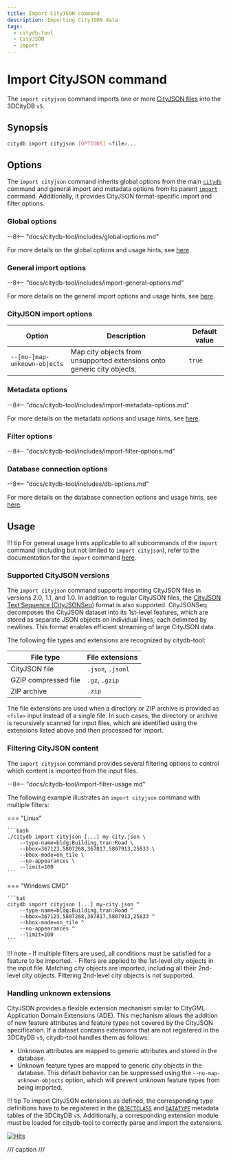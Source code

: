 ```yaml
---
title: Import CityJSON command
description: Importing CityJSON data
tags:
  - citydb-tool
  - CityJSON
  - import
---
```


# Import CityJSON command

The `import cityjson` command imports one or more [CityJSON files](https://www.cityjson.org/) into the 3DCityDB `v5`.

## Synopsis

```bash
citydb import cityjson [OPTIONS] <file>...
```

## Options

The `import cityjson` command inherits global options from the main [`citydb`](cli.md) command and general import and
metadata options from its parent [`import`](import.md) command. Additionally, it provides CityJSON format-specific
import and filter options.

### Global options

--8<-- "docs/citydb-tool/includes/global-options.md"

For more details on the global options and usage hints, see [here](cli.md#options).

### General import options

--8<-- "docs/citydb-tool/includes/import-general-options.md"

For more details on the general import options and usage hints, see [here](import.md#general-import-options).

### CityJSON import options

| Option                       | Description                                                             | Default value |
|------------------------------|-------------------------------------------------------------------------|---------------|
| `--[no-]map-unknown-objects` | Map city objects from unsupported extensions onto generic city objects. | `true`        |

### Metadata options

--8<-- "docs/citydb-tool/includes/import-metadata-options.md"

For more details on the metadata options and usage hints, see [here](import.md#metadata-options).

### Filter options

--8<-- "docs/citydb-tool/includes/import-filter-options.md"

### Database connection options

--8<-- "docs/citydb-tool/includes/db-options.md"

For more details on the database connection options and usage hints, see [here](database.md).

## Usage

!!! tip
    For general usage hints applicable to all subcommands of the `import` command (including but not limited to
    `import cityjson`), refer to the documentation for the `import` command [here](import.md#usage).

### Supported CityJSON versions

The `import cityjson` command supports importing CityJSON files in versions 2.0, 1.1, and 1.0. In addition to regular
CityJSON files, the [CityJSON Text Sequence (CityJSONSeq)](https://www.cityjson.org/cityjsonseq/) format is also
supported. CityJSONSeq decomposes the CityJSON dataset into its 1st-level features, which are stored as separate JSON
objects on individual lines, each delimited by newlines. This format enables efficient streaming of large CityJSON data.

The following file types and extensions are recognized by citydb-tool:

| File type            | File extensions    |
|----------------------|--------------------|
| CityJSON file        | `.json`, `.jsonl ` |
| GZIP compressed file | `.gz`, `.gzip`     |
| ZIP archive          | `.zip`             |

The file extensions are used when a directory or ZIP archive is provided as `<file>` input instead of a single file.
In such cases, the directory or archive is recursively scanned for input files, which are identified using the
extensions listed above and then processed for import.

### Filtering CityJSON content

The `import cityjson` command provides several filtering options to control which content is imported from the input
files.

--8<-- "docs/citydb-tool/import-filter-usage.md"

The following example illustrates an `import cityjson` command with multiple filters:

=== "Linux"

    ```bash
    ./citydb import cityjson [...] my-city.json \
        --type-name=bldg:Building,tran:Road \
        --bbox=367123,5807268,367817,5807913,25833 \
        --bbox-mode=on_tile \
        --no-appearances \
        --limit=100
    ```

=== "Windows CMD"

    ```bat
    citydb import cityjson [...] my-city.json ^
        --type-name=bldg:Building,tran:Road ^
        --bbox=367123,5807268,367817,5807913,25833 ^
        --bbox-mode=on_tile ^
        --no-appearances ^
        --limit=100
    ```

!!! note
    - If multiple filters are used, all conditions must be satisfied for a feature to be imported.
    - Filters are applied to the 1st-level city objects in the input file. Matching city objects are imported, including all
      their 2nd-level city objects. Filtering 2nd-level city objects is not supported.

### Handling unknown extensions

CityJSON provides a flexible extension mechanism similar to CityGML Application Domain Extensions (ADE). This mechanism
allows the addition of new feature attributes and feature types not covered by the CityJSON specification. If a dataset
contains extensions that are not registered in the 3DCityDB `v5`, citydb-tool handles them as follows:

- Unknown attributes are mapped to generic attributes and stored in the database.
- Unknown feature types are mapped to generic city objects in the database. This default behavior can be
  suppressed using the `--no-map-unknown-objects` option, which will prevent unknown feature types from being imported.

!!! tip
    To import CityJSON extensions as defined, the corresponding type definitions have to be registered in the
    [`OBJECTCLASS`](../3dcitydb/metadata-module.md#objectclass-table) and
    [`DATATYPE`](../3dcitydb/metadata-module.md#datatype-table) metadata tables of the 3DCityDB `v5`. Additionally, a
    corresponding extension module must be loaded for citydb-tool to correctly parse and import the extensions.

[![Hits](https://hits.seeyoufarm.com/api/count/incr/badge.svg?url=https%3A%2F%2F3dcitydb.github.io%2F3dcitydb-mkdocs%2Fcitydb-tool%2Fimport_cityjson%2F&count_bg=%2379C83D&title_bg=%23555555&icon=&icon_color=%23E7E7E7&title=Visitors&edge_flat=false)](https://hits.seeyoufarm.com/#history)

/// caption
///
